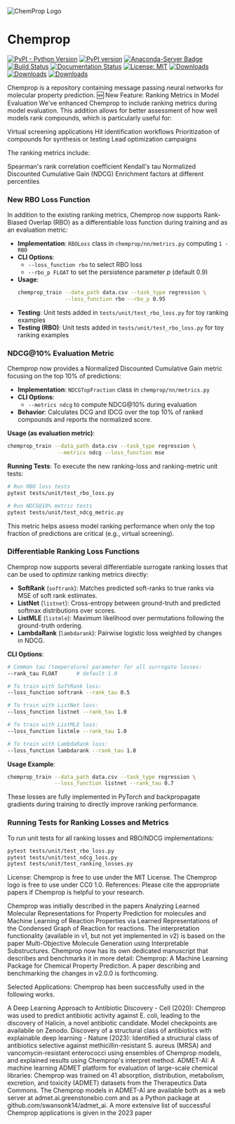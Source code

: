 <picture>
  <source media="(prefers-color-scheme: dark)" srcset="docs/source/_static/images/logo/chemprop_logo_dark_mode.svg">
  <img alt="ChemProp Logo" src="docs/source/_static/images/logo/chemprop_logo.svg">
</picture>

# Chemprop

[![PyPI - Python Version](https://img.shields.io/pypi/pyversions/chemprop)](https://badge.fury.io/py/chemprop)
[![PyPI version](https://badge.fury.io/py/chemprop.svg)](https://badge.fury.io/py/chemprop)
[![Anaconda-Server Badge](https://anaconda.org/conda-forge/chemprop/badges/version.svg)](https://anaconda.org/conda-forge/chemprop)
[![Build Status](https://github.com/chemprop/chemprop/workflows/tests/badge.svg)](https://github.com/chemprop/chemprop/actions/workflows/tests.yml)
[![Documentation Status](https://readthedocs.org/projects/chemprop/badge/?version=main)](https://chemprop.readthedocs.io/en/main/?badge=main)
[![License: MIT](https://img.shields.io/badge/License-MIT-yellow.svg)](https://opensource.org/licenses/MIT)
[![Downloads](https://static.pepy.tech/badge/chemprop)](https://pepy.tech/project/chemprop)
[![Downloads](https://static.pepy.tech/badge/chemprop/month)](https://pepy.tech/project/chemprop)
[![Downloads](https://static.pepy.tech/badge/chemprop/week)](https://pepy.tech/project/chemprop)

Chemprop is a repository containing message passing neural networks for molecular property prediction.
🆕 New Feature: Ranking Metrics in Model Evaluation
We've enhanced Chemprop to include ranking metrics during model evaluation. This addition allows for better assessment of how well models rank compounds, which is particularly useful for:

Virtual screening applications
Hit identification workflows
Prioritization of compounds for synthesis or testing
Lead optimization campaigns

The ranking metrics include:

Spearman's rank correlation coefficient
Kendall's tau
Normalized Discounted Cumulative Gain (NDCG)
Enrichment factors at different percentiles

### New RBO Loss Function

In addition to the existing ranking metrics, Chemprop now supports Rank-Biased Overlap (RBO) as a differentiable loss function during training and as an evaluation metric:

- **Implementation**: `RBOLoss` class in `chemprop/nn/metrics.py` computing `1 - RBO`
- **CLI Options**:
  - `--loss_function rbo` to select RBO loss
  - `--rbo_p FLOAT` to set the persistence parameter _p_ (default 0.9)
- **Usage**:
  ```bash
  chemprop_train --data_path data.csv --task_type regression \
                 --loss_function rbo --rbo_p 0.95
  ```
- **Testing**: Unit tests added in `tests/unit/test_rbo_loss.py` for toy ranking examples
- **Testing (RBO)**: Unit tests added in `tests/unit/test_rbo_loss.py` for toy ranking examples

### NDCG@10% Evaluation Metric

Chemprop now provides a Normalized Discounted Cumulative Gain metric focusing on the top 10% of predictions:

- **Implementation**: `NDCGTopFraction` class in `chemprop/nn/metrics.py`
- **CLI Options**:
  - `--metrics ndcg` to compute NDCG@10% during evaluation
- **Behavior**: Calculates DCG and IDCG over the top 10% of ranked compounds and reports the normalized score.

**Usage (as evaluation metric)**:
```bash
chemprop_train --data_path data.csv --task_type regression \
                --metrics ndcg --loss_function mse
```

**Running Tests**:
To execute the new ranking-loss and ranking-metric unit tests:
```bash
# Run RBO loss tests
pytest tests/unit/test_rbo_loss.py

# Run NDCG@10% metric tests
pytest tests/unit/test_ndcg_metric.py
```

This metric helps assess model ranking performance when only the top fraction of predictions are critical (e.g., virtual screening).

### Differentiable Ranking Loss Functions

Chemprop now supports several differentiable surrogate ranking losses that can be used to *optimize* ranking metrics directly:

- **SoftRank** (`softrank`): Matches predicted soft-ranks to true ranks via MSE of soft rank estimates.
- **ListNet** (`listnet`): Cross-entropy between ground-truth and predicted softmax distributions over scores.
- **ListMLE** (`listmle`): Maximum likelihood over permutations following the ground-truth ordering.
- **LambdaRank** (`lambdarank`): Pairwise logistic loss weighted by changes in NDCG.

**CLI Options**:
```bash
# Common tau (temperature) parameter for all surrogate losses:
--rank_tau FLOAT      # default 1.0

# To train with SoftRank loss:
--loss_function softrank --rank_tau 0.5

# To train with ListNet loss:
--loss_function listnet --rank_tau 1.0

# To train with ListMLE loss:
--loss_function listmle --rank_tau 1.0

# To train with LambdaRank loss:
--loss_function lambdarank --rank_tau 1.0
```

**Usage Example**:
```bash
chemprop_train --data_path data.csv --task_type regression \
               --loss_function listnet --rank_tau 0.7
```

These losses are fully implemented in PyTorch and backpropagate gradients during training to directly improve ranking performance.

### Running Tests for Ranking Losses and Metrics

To run unit tests for all ranking losses and RBO/NDCG implementations:
```bash
pytest tests/unit/test_rbo_loss.py
pytest tests/unit/test_ndcg_loss.py
pytest tests/unit/test_ranking_losses.py
```

License: Chemprop is free to use under the MIT License. The Chemprop logo is free to use under CC0 1.0.
References: Please cite the appropriate papers if Chemprop is helpful to your research.

Chemprop was initially described in the papers Analyzing Learned Molecular Representations for Property Prediction for molecules and Machine Learning of Reaction Properties via Learned Representations of the Condensed Graph of Reaction for reactions.
The interpretation functionality (available in v1, but not yet implemented in v2) is based on the paper Multi-Objective Molecule Generation using Interpretable Substructures.
Chemprop now has its own dedicated manuscript that describes and benchmarks it in more detail: Chemprop: A Machine Learning Package for Chemical Property Prediction.
A paper describing and benchmarking the changes in v2.0.0 is forthcoming.

Selected Applications: Chemprop has been successfully used in the following works.

A Deep Learning Approach to Antibiotic Discovery - Cell (2020): Chemprop was used to predict antibiotic activity against E. coli, leading to the discovery of Halicin, a novel antibiotic candidate. Model checkpoints are availabile on Zenodo.
Discovery of a structural class of antibiotics with explainable deep learning - Nature (2023): Identified a structural class of antibiotics selective against methicillin-resistant S. aureus (MRSA) and vancomycin-resistant enterococci using ensembles of Chemprop models, and explained results using Chemprop's interpret method.
ADMET-AI: A machine learning ADMET platform for evaluation of large-scale chemical libraries: Chemprop was trained on 41 absorption, distribution, metabolism, excretion, and toxicity (ADMET) datasets from the Therapeutics Data Commons. The Chemprop models in ADMET-AI are available both as a web server at admet.ai.greenstonebio.com and as a Python package at github.com/swansonk14/admet_ai.
A more extensive list of successful Chemprop applications is given in the 2023 paper
